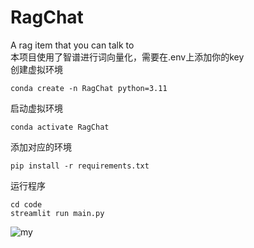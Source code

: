 # RagChat  
A rag item that you can talk to  
本项目使用了智谱进行词向量化，需要在.env上添加你的key  
创建虚拟环境  
```
conda create -n RagChat python=3.11
```
启动虚拟环境  
```
conda activate RagChat
```
添加对应的环境  
```
pip install -r requirements.txt
```
运行程序  
```
cd code
streamlit run main.py
```
![my](https://github.com/user-attachments/assets/92a6eb2c-35c5-44e5-81b7-3665f8cfb48c)
